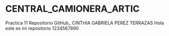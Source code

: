 # CENTRAL_CAMIONERA_ARTIC
Practica 11 Repositorio GitHub_ CINTHIA GABRIELA PEREZ TERRAZAS
Hola este es mi repositorio 1234567890
